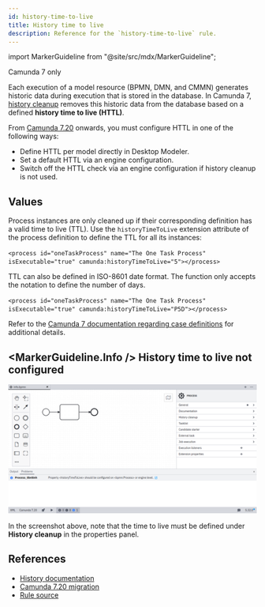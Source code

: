 ```yaml
---
id: history-time-to-live
title: History time to live
description: Reference for the `history-time-to-live` rule.
---
```


import MarkerGuideline from "@site/src/mdx/MarkerGuideline";

<span class="badge badge--platform">Camunda 7 only</span>

Each execution of a model resource (BPMN, DMN, and CMMN) generates historic data during execution that is stored in the database. In Camunda 7, [history cleanup](https://docs.camunda.org/manual/latest/user-guide/process-engine/history/) removes this historic data from the database based on a defined **history time to live (HTTL)**.

From [Camunda 7.20](https://docs.camunda.org/manual/develop/update/minor/719-to-720/#enforce-history-time-to-live) onwards, you must configure HTTL in one of the following ways:

- Define HTTL per model directly in Desktop Modeler.
- Set a default HTTL via an engine configuration.
- Switch off the HTTL check via an engine configuration if history cleanup is not used.

## Values

Process instances are only cleaned up if their corresponding definition has a valid time to live (TTL). Use the `historyTimeToLive` extension attribute of the process definition to define the TTL for all its instances:

`<process id="oneTaskProcess" name="The One Task Process" isExecutable="true" camunda:historyTimeToLive="5"></process>`

TTL can also be defined in ISO-8601 date format. The function only accepts the notation to define the number of days.

`<process id="oneTaskProcess" name="The One Task Process" isExecutable="true" camunda:historyTimeToLive="P5D"></process>`

Refer to the [Camunda 7 documentation regarding case definitions](https://docs.camunda.org/manual/7.22/user-guide/process-engine/history/history-cleanup/#process-decision-case-definitions) for additional details.

## <MarkerGuideline.Info /> History time to live not configured

![History time to live not configured](./img/history-time-to-live/info.png)

In the screenshot above, note that the time to live must be defined under **History cleanup** in the properties panel.

## References

- [History documentation](https://docs.camunda.org/manual/latest/user-guide/process-engine/history/)
- [Camunda 7.20 migration](https://docs.camunda.org/manual/develop/update/minor/719-to-720/#enforce-history-time-to-live)
- [Rule source](https://github.com/camunda/bpmnlint-plugin-camunda-compat/blob/main/rules/camunda-platform/history-time-to-live.js)
